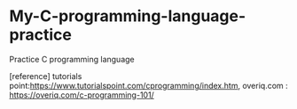 # My-C-programming-language-practice
Practice C programming language 

[reference]
  tutorials point:https://www.tutorialspoint.com/cprogramming/index.htm,
  overiq.com : https://overiq.com/c-programming-101/
